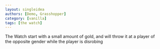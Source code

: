 ```yaml
---
layout: singleidea
authors: [Demo, Grasshopper]
category: [vanilla]
tags: [the watch]
---
```

The Watch start with a small amount of gold, and will throw it at a player of the opposite gender while the player is disrobing
